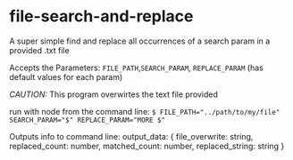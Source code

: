 # file-search-and-replace
A super simple find and replace all occurrences of a search param in a provided .txt file

Accepts the Parameters: `FILE_PATH`,`SEARCH_PARAM`, `REPLACE_PARAM` (has default values for each param)

*CAUTION:* This program overwirtes the text file provided

run with node from the command line:
`$ FILE_PATH="../path/to/my/file" SEARCH_PARAM="$" REPLACE_PARAM="MORE $"`


Outputs info to command line:
  output_data: {
    file_overwrite: string,
    replaced_count: number,
    matched_count: number,
    replaced_string: string
  }


